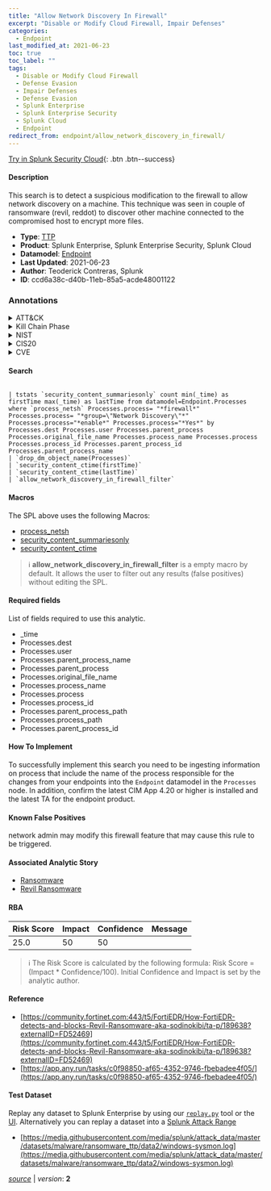 ```yaml
---
title: "Allow Network Discovery In Firewall"
excerpt: "Disable or Modify Cloud Firewall, Impair Defenses"
categories:
  - Endpoint
last_modified_at: 2021-06-23
toc: true
toc_label: ""
tags:
  - Disable or Modify Cloud Firewall
  - Defense Evasion
  - Impair Defenses
  - Defense Evasion
  - Splunk Enterprise
  - Splunk Enterprise Security
  - Splunk Cloud
  - Endpoint
redirect_from: endpoint/allow_network_discovery_in_firewall/
---
```




[Try in Splunk Security Cloud](https://www.splunk.com/en_us/cyber-security.html){: .btn .btn--success}

#### Description

This search is to detect a suspicious modification to the firewall to allow network discovery on a machine. This technique was seen in couple of ransomware (revil, reddot) to discover other machine connected to the compromised host to encrypt more files.

- **Type**: [TTP](https://github.com/splunk/security_content/wiki/Detection-Analytic-Types)
- **Product**: Splunk Enterprise, Splunk Enterprise Security, Splunk Cloud
- **Datamodel**: [Endpoint](https://docs.splunk.com/Documentation/CIM/latest/User/Endpoint)
- **Last Updated**: 2021-06-23
- **Author**: Teoderick Contreras, Splunk
- **ID**: ccd6a38c-d40b-11eb-85a5-acde48001122

### Annotations
<details>
  <summary>ATT&CK</summary>

<div markdown="1">

#### [ATT&CK](https://attack.mitre.org/)

| ID          | Technique   | Tactic         |
| ----------- | ----------- |--------------- |
| [T1562.007](https://attack.mitre.org/techniques/T1562/007/) | Disable or Modify Cloud Firewall | Defense Evasion |

| [T1562](https://attack.mitre.org/techniques/T1562/) | Impair Defenses | Defense Evasion |

</div>
</details>


<details>
  <summary>Kill Chain Phase</summary>

<div markdown="1">

* Exploitation


</div>
</details>


<details>
  <summary>NIST</summary>

<div markdown="1">



</div>
</details>

<details>
  <summary>CIS20</summary>

<div markdown="1">



</div>
</details>

<details>
  <summary>CVE</summary>

<div markdown="1">


</div>
</details>


#### Search

```

| tstats `security_content_summariesonly` count min(_time) as firstTime max(_time) as lastTime from datamodel=Endpoint.Processes where `process_netsh` Processes.process= "*firewall*" Processes.process= "*group=\"Network Discovery\"*"  Processes.process="*enable*" Processes.process="*Yes*" by Processes.dest Processes.user Processes.parent_process Processes.original_file_name Processes.process_name Processes.process Processes.process_id Processes.parent_process_id Processes.parent_process_name 
| `drop_dm_object_name(Processes)` 
| `security_content_ctime(firstTime)` 
| `security_content_ctime(lastTime)` 
| `allow_network_discovery_in_firewall_filter`
```

#### Macros
The SPL above uses the following Macros:
* [process_netsh](https://github.com/splunk/security_content/blob/develop/macros/process_netsh.yml)
* [security_content_summariesonly](https://github.com/splunk/security_content/blob/develop/macros/security_content_summariesonly.yml)
* [security_content_ctime](https://github.com/splunk/security_content/blob/develop/macros/security_content_ctime.yml)

> :information_source:
> **allow_network_discovery_in_firewall_filter** is a empty macro by default. It allows the user to filter out any results (false positives) without editing the SPL.



#### Required fields
List of fields required to use this analytic.
* _time
* Processes.dest
* Processes.user
* Processes.parent_process_name
* Processes.parent_process
* Processes.original_file_name
* Processes.process_name
* Processes.process
* Processes.process_id
* Processes.parent_process_path
* Processes.process_path
* Processes.parent_process_id



#### How To Implement
To successfully implement this search you need to be ingesting information on process that include the name of the process responsible for the changes from your endpoints into the `Endpoint` datamodel in the `Processes` node. In addition, confirm the latest CIM App 4.20 or higher is installed and the latest TA for the endpoint product.
#### Known False Positives
network admin may modify this firewall feature that may cause this rule to be triggered.

#### Associated Analytic Story
* [Ransomware](/stories/ransomware)
* [Revil Ransomware](/stories/revil_ransomware)




#### RBA

| Risk Score  | Impact      | Confidence   | Message      |
| ----------- | ----------- |--------------|--------------|
| 25.0 | 50 | 50 |  |


> :information_source:
> The Risk Score is calculated by the following formula: Risk Score = (Impact * Confidence/100). Initial Confidence and Impact is set by the analytic author.


#### Reference

* [https://community.fortinet.com:443/t5/FortiEDR/How-FortiEDR-detects-and-blocks-Revil-Ransomware-aka-sodinokibi/ta-p/189638?externalID=FD52469](https://community.fortinet.com:443/t5/FortiEDR/How-FortiEDR-detects-and-blocks-Revil-Ransomware-aka-sodinokibi/ta-p/189638?externalID=FD52469)
* [https://app.any.run/tasks/c0f98850-af65-4352-9746-fbebadee4f05/](https://app.any.run/tasks/c0f98850-af65-4352-9746-fbebadee4f05/)



#### Test Dataset
Replay any dataset to Splunk Enterprise by using our [`replay.py`](https://github.com/splunk/attack_data#using-replaypy) tool or the [UI](https://github.com/splunk/attack_data#using-ui).
Alternatively you can replay a dataset into a [Splunk Attack Range](https://github.com/splunk/attack_range#replay-dumps-into-attack-range-splunk-server)

* [https://media.githubusercontent.com/media/splunk/attack_data/master/datasets/malware/ransomware_ttp/data2/windows-sysmon.log](https://media.githubusercontent.com/media/splunk/attack_data/master/datasets/malware/ransomware_ttp/data2/windows-sysmon.log)



[*source*](https://github.com/splunk/security_content/tree/develop/detections/endpoint/allow_network_discovery_in_firewall.yml) \| *version*: **2**